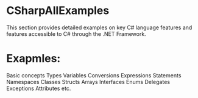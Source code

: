 # CSharpAllExamples
This section provides detailed examples on key C# language features and features accessible to C# through the .NET Framework.

# Exapmles:
Basic concepts
Types
Variables
Conversions
Expressions
Statements
Namespaces
Classes
Structs
Arrays
Interfaces
Enums
Delegates
Exceptions
Attributes etc.

